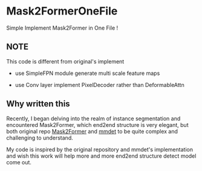 # Mask2FormerOneFile
Simple Implement Mask2Former in One File !



## NOTE
This code is different from original's implement

- use SimpleFPN module generate multi scale feature maps

- use Conv layer implement PixelDecoder rather than DeformableAttn


## Why written this

Recently, I began delving into the realm of instance segmentation and encountered Mask2Former, which end2end structure is very elegant, but both original repo [Mask2Former](https://github.com/facebookresearch/Mask2Former) and [mmdet](https://github.com/open-mmlab/mmdetection) to be quite complex and challenging to understand.

My code is inspired by the original repository and mmdet's implementation and wish this work will help more and more end2end structure detect model come out.